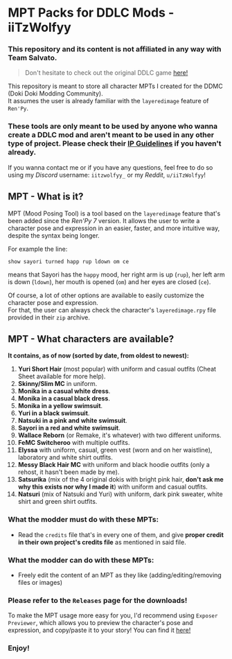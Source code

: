 # MPT Packs for DDLC Mods - iiTzWolfyy

### This repository and its content is not affiliated in any way with Team Salvato.
> Don't hesitate to check out the original DDLC game [here!](https://ddlc.moe/)

This repository is meant to store all character MPTs I created for the DDMC (Doki Doki Modding Community).  
It assumes the user is already familiar with the `layeredimage` feature of `Ren'Py`.

### These tools are only meant to be used by anyone who wanna create a DDLC mod and aren't meant to be used in any other type of project. Please check their [IP Guidelines](https://teamsalvato.com/ip-guidelines) if you haven't already.

If you wanna contact me or if you have any questions, feel free to do so using my *Discord* username: `iitzwolfyy_` or my *Reddit*, `u/iiTzWolfyy`!

## MPT - What is it?

MPT (Mood Posing Tool) is a tool based on the `layeredimage` feature that's been added since the *Ren'Py 7* version.
It allows the user to write a character pose and expression in an easier, faster, and more intuitive way, despite the syntax being longer.

For example the line:

`show sayori turned happ rup ldown om ce`  

means that Sayori has the `happy` mood, her right arm is up (`rup`), her left arm is down (`ldown`), her mouth is opened (`om`) and her eyes are closed (`ce`).

Of course, a lot of other options are available to easily customize the character pose and expression.  
For that, the user can always check the character's `layeredimage.rpy` file provided in their `zip` archive.

## MPT - What characters are available?

**It contains, as of now (sorted by date, from oldest to newest):**
1. **Yuri Short Hair** (most popular) with uniform and casual outfits (Cheat Sheet available for more help).
2. **Skinny/Slim MC** in uniform.
3. **Monika in a casual white dress**.
4. **Monika in a casual black dress**.
5. **Monika in a yellow swimsuit**.
6. **Yuri in a black swimsuit**.
7. **Natsuki in a pink and white swimsuit**.
8. **Sayori in a red and white swimsuit**.
9. **Wallace Reborn** (or Remake, it's whatever) with two different uniforms.
10. **FeMC Switcheroo** with multiple outfits.
11. **Elyssa** with uniform, casual, green vest (worn and on her waistline), laboratory and white shirt outfits.
12. **Messy Black Hair MC** with uniform and black hoodie outfits (only a rehost, it hasn't been made by me).
13. **Satsurika** (mix of the 4 original dokis with bright pink hair, **don't ask me why this exists nor why I made it**) with uniform and casual outfits.
14. **Natsuri** (mix of Natsuki and Yuri) with uniform, dark pink sweater, white shirt and green shirt outfits.

### What the modder must do with these MPTs:

- Read the `credits` file that's in every one of them, and give **proper credit in their own project's credits file** as mentioned in said file.

### What the modder can do with these MPTs:

- Freely edit the content of an MPT as they like (adding/editing/removing files or images)

### Please refer to the `Releases` page for the downloads!

To make the MPT usage more easy for you, I'd recommend using `Exposer Previewer`, which allows you to preview the character's pose and expression, and copy/paste it to your story! You can find it [here!](https://github.com/Bronya-Rand/ExPoser-Previewer)

### Enjoy!
